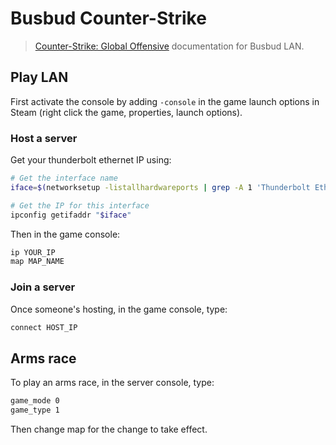 # Busbud Counter-Strike

> [Counter-Strike: Global Offensive][csgo] documentation for Busbud LAN.

[csgo]: http://store.steampowered.com/app/730/

## Play LAN

First activate the console by adding `-console` in the game launch
options in Steam (right click the game, properties, launch options).

### Host a server

Get your thunderbolt ethernet IP using:

```sh
# Get the interface name
iface=$(networksetup -listallhardwareports | grep -A 1 'Thunderbolt Ethernet' | grep Device | cut -d' ' -f2)

# Get the IP for this interface
ipconfig getifaddr "$iface"
```

Then in the game console:

```sh
ip YOUR_IP
map MAP_NAME
```

### Join a server

Once someone's hosting, in the game console, type:

```sh
connect HOST_IP
```

## Arms race

To play an arms race, in the server console, type:

```sh
game_mode 0
game_type 1
```

Then change map for the change to take effect.

